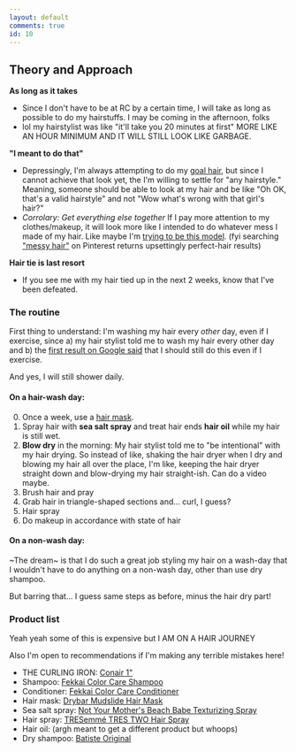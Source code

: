 ```yaml
---
layout: default
comments: true
id: 10
---
```


## Theory and Approach

**As long as it takes**
- Since I don't have to be at RC by a certain time, I will take as long as possible to do my hairstuffs. I may be coming in the afternoon, folks
- lol my hairstylist was like "it'll take you 20 minutes at first" MORE LIKE AN HOUR MINIMUM AND IT WILL STILL LOOK LIKE GARBAGE.

**"I meant to do that"**
- Depressingly, I'm always attempting to do my [goal hair](images/goal-hair.jpg), but since I cannot achieve that look yet, the I'm willing to settle for "any hairstyle." Meaning, someone should be able to look at my hair and be like "Oh OK, that's a valid hairstyle" and not "Wow what's wrong with that girl's hair?"
- _Corrolary: Get everything else together_ If I pay more attention to my clothes/makeup, it will look more like I intended to do whatever mess I made of my hair. Like maybe I'm [trying to be this model](http://www.oystermag.com/meet-the-model-clodelle-img). (fyi searching ["messy hair"](https://www.pinterest.com/search/pins/?q=messy%20hair) on Pinterest returns upsettingly perfect-hair results)

**Hair tie is last resort**
- If you see me with my hair tied up in the next 2 weeks, know that I've been defeated.

### The routine

First thing to understand: I'm washing my hair every _other_ day, even if I exercise, since a) my hair stylist told me to wash my hair every other day and b) the [first result on Google said](http://timesofindia.indiatimes.com/life-style/beauty/The-post-workout-hair-and-skincare-bible/articleshow/48238191.cms) that I should still do this even if I exercise.

And yes, I will still shower daily.

#### On a hair-wash day:

0. Once a week, use a [hair mask](http://www.garnierusa.com/articles-tips/hair-care/hair-tips/hair-masks-what-are-they-all-about.aspx).
1. Spray hair with **sea salt spray** and treat hair ends **hair oil** while my hair is still wet.
2. **Blow dry** in the morning: My hair stylist told me to "be intentional" with my hair drying. So instead of like, shaking the hair dryer when I dry and blowing my hair all over the place, I'm like, keeping the hair dryer straight down and blow-drying my hair straight-ish. Can do a video maybe.
3. Brush hair and pray
4. Grab hair in triangle-shaped sections and... curl, I guess?
5. Hair spray
6. Do makeup in accordance with state of hair

#### On a non-wash day:

\~The dream\~ is that I do such a great job styling my hair on a wash-day that I wouldn't have to do anything on a non-wash day, other than use dry shampoo. 

But barring that... I guess same steps as before, minus the hair dry part!

### Product list

Yeah yeah some of this is expensive but I AM ON A HAIR JOURNEY

Also I'm open to recommendations if I'm making any terrible mistakes here!

- THE CURLING IRON: [Conair 1"](https://www.amazon.com/dp/B006Z43V5G/ref=twister_B00ECX7J2S?_encoding=UTF8&psc=1)
- Shampoo: [Fekkai Color Care Shampoo](http://www.fekkai.com/shop/technician-color-care-shampoo-8-oz)
- Conditioner: [Fekkai Color Care Conditioner](http://www.fekkai.com/shop/technician-color-care-conditioner-8-oz)
- Hair mask: [Drybar Mudslide Hair Mask](https://www.thedrybar.com/mudslide-hair-mask)
- Sea salt spray: [Not Your Mother's Beach Babe Texturizing Spray](https://www.target.com/p/not-your-mother-s-beach-babe-sea-salt-texturizing-spray-8oz/-/A-17380111?sid=1139S)
- Hair spray: [TRESemmé TRES TWO Hair Spray](https://www.amazon.com/TRESemm%C3%A9-TRES-Hair-Spray-Extra/dp/B000UWDF0A?th=1)
- Hair oil: []() (argh meant to get a different product but whoops)
- Dry shampoo: [Batiste Original](https://www.amazon.com/Batiste-6-73-Dry-Shampoo-Original/dp/B008D5HAHU)
